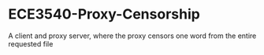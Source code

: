 # ECE3540-Proxy-Censorship
A client and proxy server, where the proxy censors one word from the entire requested file
